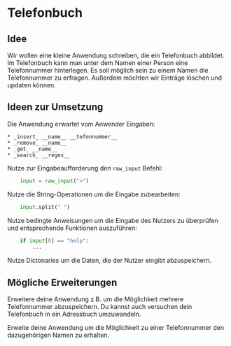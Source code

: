 # Telefonbuch

## Idee

Wir wollen eine kleine Anwendung schreiben, die ein Telefonbuch abbildet. Im
Telefonbuch kann man unter dem Namen einer Person eine Telefonnummer
hinterlegen. Es soll möglich sein zu einem Namen die Telefonnummer zu erfragen.
Außerdem möchten wir Einträge löschen und updaten können.

## Ideen zur Umsetzung

Die Anwendung erwartet vom Anwender Eingaben:

    * _insert_ __name__ __tefonnummer__
    * _remove_ __name__
    * _get_ __name__
    * _search_ __regex__

Nutze zur Eingabeaufforderung den `raw_input` Befehl:

```python
    input = raw_input(">")
```

Nutze die String-Operationen um die Eingabe zubearbeiten:

```python
    input.split(" ")
```

Nutze bedingte Anweisungen um die Eingabe des Nutzers zu überprüfen und
entsprechende Funktionen auszuführen:

```python
    if input[0] == "help":
        ...
```

Nutze Dictonaries um die Daten, die der Nutzer eingibt abzuspeichern.

## Mögliche Erweiterungen

Erweitere deine Anwendung z.B. um die Möglichkeit mehrere Telefonnummer
abzuspeichern. Du kannst auch versuchen dein Telefonbuch in ein Adressbuch
umzuwandeln.

Erweite deine Anwendung um die Möglichkeit zu einer Telefonnummer den
dazugehörigen Namen zu erhalten.
